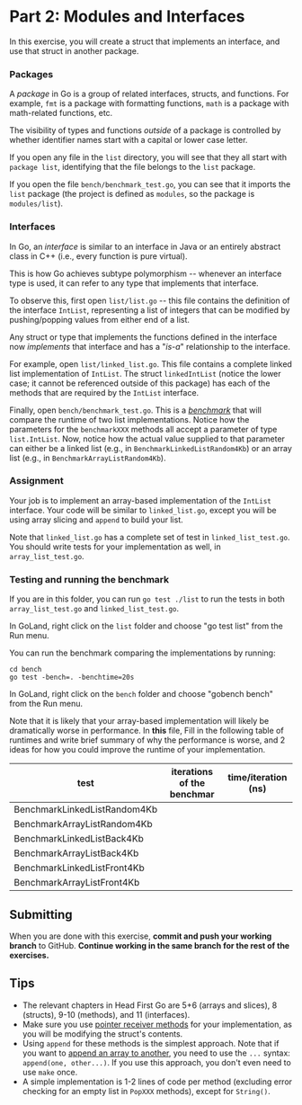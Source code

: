 # Part 2: Modules and Interfaces

In this exercise, you will create a struct that implements an interface, and use
that struct in another package. 

### Packages 

A _package_ in Go is a group of related interfaces, structs, and functions.
For example, `fmt` is a package with formatting functions, `math` is a package
with math-related functions, etc.

The visibility of types and functions _outside_ of a package is controlled by
whether identifier names start with a capital or lower case letter. 

If you open any file in the `list` directory, you will see that they all start
with `package list`, identifying that the file belongs to the `list` package.

If you open the file `bench/benchmark_test.go`, you can see that it imports the
`list` package (the project is defined as `modules`, so the package is
`modules/list`).

### Interfaces

In Go, an _interface_ is similar to an interface in Java or an entirely abstract
class in C++ (i.e., every function is pure virtual).

This is how Go achieves subtype polymorphism -- whenever an interface type is
used, it can refer to any type that implements that interface.

To observe this, first open `list/list.go` -- this file contains the definition
of the interface `IntList`, representing a list of integers that can be modified
by pushing/popping values from either end of a list.

Any struct or type that implements the functions defined in the interface now
_implements_ that interface and has a "_is-a_" relationship to the interface.

For example, open `list/linked_list.go`. This file contains a complete
linked list implementation of `IntList`. The struct `linkedIntList` (notice the
lower case; it cannot be referenced outside of this package) has each of the
methods that are required by the `IntList` interface.

Finally, open `bench/benchmark_test.go`. This is a
[_benchmark_](https://en.wikipedia.org/wiki/Benchmark_(computing)) that will
compare the runtime of two list implementations. Notice how the parameters for
the `benchmarkXXX` methods all accept a parameter of type `list.IntList`. Now,
notice how the actual value supplied to that parameter can either be a linked
list (e.g., in `BenchmarkLinkedListRandom4Kb`) or an array list (e.g., in
`BenchmarkArrayListRandom4Kb`).

### Assignment

Your job is to implement an array-based implementation of the `IntList`
interface. Your code will be similar to `linked_list.go`, except you will be
using array slicing and `append` to build your list. 

Note that `linked_list.go` has a complete set of test in `linked_list_test.go`.
You should write tests for your implementation as well, in `array_list_test.go`.

### Testing and running the benchmark

If you are in this folder, you can run `go test ./list` to run the tests in both
`array_list_test.go` and `linked_list_test.go`.

In GoLand, right click on the `list` folder and choose "go test list" from the
Run menu.

You can run the benchmark comparing the implementations by running: 

```
cd bench
go test -bench=. -benchtime=20s
```

In GoLand, right click on the `bench` folder and choose "gobench bench" from the
Run menu.

Note that it is likely that your array-based implementation will likely be
dramatically worse in performance. In __this__ file, Fill in the following table
of runtimes and write brief summary of why the performance is worse, and 2 ideas
for how you could improve the runtime of your implementation.

| test                          | iterations of the benchmar  | time/iteration (ns)
|---                            |---                          |---
| BenchmarkLinkedListRandom4Kb  |                             |
| BenchmarkArrayListRandom4Kb   |                             |
| BenchmarkLinkedListBack4Kb    |                             | 
| BenchmarkArrayListBack4Kb     |                             |
| BenchmarkLinkedListFront4Kb   |                             |
| BenchmarkArrayListFront4Kb    |                             |


## Submitting

When you are done with this exercise, __commit and push your working branch__ to
GitHub. __Continue working in the same branch for the rest of the exercises.__

## Tips

* The relevant chapters in Head First Go are 5+6 (arrays and slices), 8
  (structs), 9-10 (methods), and 11 (interfaces).
* Make sure you use [pointer receiver
  methods](https://tour.golang.org/methods/4) for your implementation, as you
  will be modifying the struct's contents.
* Using `append` for these methods is the simplest approach. Note that if you
  want to [append an array to
  another](https://stackoverflow.com/questions/16248241/concatenate-two-slices-in-go),
  you need to use the `...` syntax: `append(one, other...)`. If you use this
  approach, you don't even need to use `make` once.
* A simple implementation is 1-2 lines of code per method (excluding error
  checking for an empty list in `PopXXX` methods), except for `String()`.
